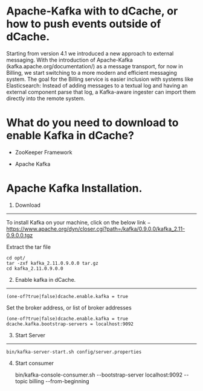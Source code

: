 
Apache-Kafka  with to dCache, or how to push events outside of dCache.
=======================




Starting from version 4.1 we introduced a new approach to external messaging. With the introduction of Apache-Kafka  (kafka.apache.org/documentation/) as a message transport, for now in Billing, we start switching to a more modern and efficient messaging system. The goal for the Billing service is easier inclusion with systems like Elasticsearch: Instead of adding messages to a textual log and having an external component parse that log, a Kafka-aware ingester can import them directly into the remote system.



What do you need to download to enable Kafka in dCache?
=======================


* ZooKeeper Framework

* Apache Kafka 

Apache Kafka Installation.
=======================

1. Download 
------------


To install Kafka on your machine, click on the below link −
https://www.apache.org/dyn/closer.cgi?path=/kafka/0.9.0.0/kafka_2.11-0.9.0.0.tgz


Extract the tar file

    cd opt/
    tar -zxf kafka_2.11.0.9.0.0 tar.gz
    cd kafka_2.11.0.9.0.0


2. Enable kafka in dCache. 
------------


    (one-of?true|false)dcache.enable.kafka = true


Set the broker address, or list of broker addresses 

    (one-of?true|false)dcache.enable.kafka = true
    dcache.kafka.bootstrap-servers = localhost:9092






3. Start Server 
------------



    bin/kafka-server-start.sh config/server.properties




4. Start consumer



    bin/kafka-console-consumer.sh --bootstrap-server localhost:9092 --topic billing --from-beginning





